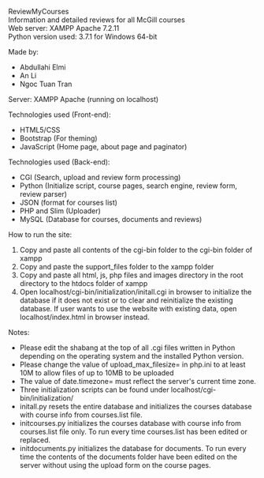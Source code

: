 ReviewMyCourses\
Information and detailed reviews for all McGill courses\
Web server: XAMPP Apache 7.2.11\
Python version used: 3.7.1 for Windows 64-bit

Made by:
* Abdullahi Elmi
* An Li
* Ngoc Tuan Tran

Server: XAMPP Apache (running on localhost)

Technologies used (Front-end):
* HTML5/CSS
* Bootstrap (For theming)
* JavaScript (Home page, about page and paginator)

Technologies used (Back-end):
* CGI (Search, upload and review form processing)
* Python (Initialize script, course pages, search engine, review form, review parser)
* JSON (format for courses list)
* PHP and Slim (Uploader)
* MySQL (Database for courses, documents and reviews)

How to run the site:
1. Copy and paste all contents of the cgi-bin folder to the cgi-bin folder of xampp
2. Copy and paste the support_files folder to the xampp folder
3. Copy and paste all html, js, php files and images directory in the root directory to the htdocs folder of xampp
4. Open localhost/cgi-bin/initialization/initall.cgi in browser to initialize the database if it does not exist or to clear and reinitialize the existing database. If user wants to use the website with existing data, open localhost/index.html in browser instead.

Notes:
* Please edit the shabang at the top of all .cgi files written in Python depending on the operating system and the installed Python version.
* Please change the value of upload_max_filesize= in php.ini to at least 10M to allow files of up to 10MB to be uploaded
* The value of date.timezone= must reflect the server's current time zone.
* Three initialization scripts can be found under localhost/cgi-bin/initialization/
* initall.py resets the entire database and initializes the courses database with course info from courses.list file.
* initcourses.py initializes the courses database with course info from courses.list file only. To run every time courses.list has been edited or replaced.
* initdocuments.py initializes the database for documents. To run every time the contents of the documents folder have been edited on the server without using the upload form on the course pages.